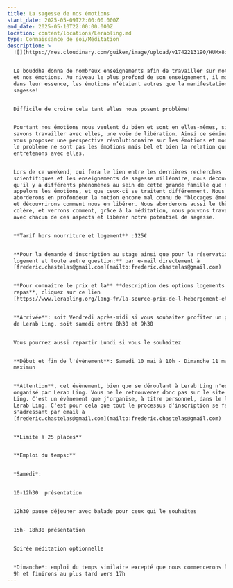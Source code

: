 ```yaml
---
title: La sagesse de nos émotions
start_date: 2025-05-09T22:00:00.000Z
end_date: 2025-05-10T22:00:00.000Z
location: content/locations/Lerabling.md
type: Connaissance de soi/Méditation
description: >
  ![](https://res.cloudinary.com/guikem/image/upload/v1742213190/HUMx8doZWJOYwyZ5GgHKfczmJej5OEK2l7d6MuaS_zomxwx.jpg)


  Le bouddha donna de nombreux enseignements afin de travailler sur notre esprit
  et nos émotions. Au niveau le plus profond de son enseignement, il montra que,
  dans leur essence, les émotions n’étaient autres que la manifestation de notre
  sagesse!


  Difficile de croire cela tant elles nous posent problème!


  Pourtant nos émotions nous veulent du bien et sont en elles-mêmes, si nous
  savons travailler avec elles, une voie de libération. Ainsi ce séminaire va
  vous proposer une perspective révolutionnaire sur les émotions et montrera que
  le problème ne sont pas les émotions mais bel et bien la relation que nous
  entretenons avec elles.


  Lors de ce weekend, qui fera le lien entre les dernières recherches
  scientifiques et les enseignements de sagesse millénaire, nous découvrirons
  qu'il y a différents phénomènes au sein de cette grande famille que nous
  appelons les émotions, et que ceux-ci se traitent différemment. Nous
  aborderons en profondeur la notion encore mal connu de "blocages émotionnels"
  et découvrirons comment nous en libérer. Nous aborderons aussi le thème de la
  colère, et verrons comment, grâce à la méditation, nous pouvons travailler
  avec chacun de ces aspects et libérer notre potentiel de sagesse.


  **Tarif hors nourriture et logement** :125€


  **Pour la demande d'inscription au stage ainsi que pour la réservation du
  logement et toute autre question:** par e-mail directement à
  [frederic.chastelas@gmail.com](mailto:frederic.chastelas@gmail.com)


  **Pour connaitre le prix et la** **description des options logements et des
  repas**, cliquez sur ce lien
  [https://www.lerabling.org/lang-fr/la-source-prix-de-l-hebergement-et-des-repas](https://www.lerabling.org/lang-fr/la-source-prix-de-l-hebergement-et-des-repas)


  **Arrivée**: soit Vendredi après-midi si vous souhaitez profiter un peu plus
  de Lerab Ling, soit samedi entre 8h30 et 9h30


  Vous pourrez aussi repartir Lundi si vous le souhaitez


  **Début et fin de l'évènement**: Samedi 10 mai à 10h - Dimanche 11 mai à 17h
  maximun


  **Attention**, cet évènement, bien que se déroulant à Lerab Ling n'est pas
  organisé par Lerab Ling. Vous ne le retrouverez donc pas sur le site de Lerab
  Ling. C'est un évènement que j'organise, à titre personnel, dans le lieu de
  Lerab Ling. C'est pour cela que tout le processus d'inscription se fait en
  s'adressant par email à
  [frederic.chastelas@gmail.com](mailto:frederic.chastelas@gmail.com)


  **Limité à 25 places**


  **Emploi du temps:**


  *Samedi*: 


  10-12h30  présentation


  12h30 pause déjeuner avec balade pour ceux qui le souhaites


  15h- 18h30 présentation


  Soirée méditation optionnelle


  *Dimanche*: emploi du temps similaire excepté que nous commencerons le matin à
  9h et finirons au plus tard vers 17h
---
```


